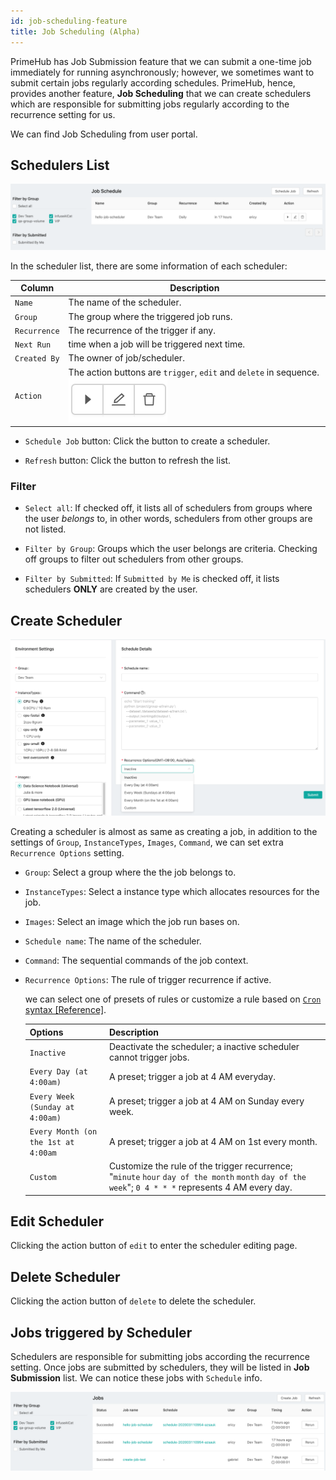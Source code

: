```yaml
---
id: job-scheduling-feature
title: Job Scheduling (Alpha)
---
```


PrimeHub has Job Submission feature that we can submit a one-time job immediately for running asynchronously; however, we sometimes want to submit certain jobs regularly according schedules. PrimeHub, hence, provides another feature, **Job Scheduling** that we can create schedulers which are responsible for submitting jobs regularly according to the recurrence setting for us.

We can find Job Scheduling from user portal.

## Schedulers List

![](assets/jscheduler_main_beta.png)

In the scheduler list, there are some information of each scheduler:

|Column|Description|
|------|-----------|
|`Name`|The name of the scheduler.|
|`Group`|The group where the triggered job runs.|
|`Recurrence`| The recurrence of the trigger if any.|
|`Next Run`| time when a job will be triggered next time.|
|`Created By`| The owner of job/scheduler.|
|`Action`|The action buttons are `trigger`, `edit` and `delete` in sequence. ![action](assets/jscheduler_action.png)|

+ `Schedule Job` button: Click the button to create a scheduler.

+ `Refresh` button: Click the button to refresh the list.

### Filter

+ `Select all`: If checked off, it lists all of schedulers from groups where the user *belongs* to, in other words, schedulers from other groups are not listed.

+ `Filter by Group`: Groups which the user belongs are criteria. Checking off groups to filter out schedulers from other groups.

+ `Filter by Submitted`: If `Submitted by Me` is checked off, it lists schedulers **ONLY** are created by the user.

## Create Scheduler

![](assets/jscheduler_create_beta.png)

Creating a scheduler is almost as same as creating a job, in addition to the settings of `Group`, `InstanceTypes`, `Images`, `Command`, we can set extra `Recurrence Options` setting.

+ `Group`: Select a group where the the job belongs to.

+ `InstanceTypes`: Select a instance type which allocates resources for the job.

+ `Images`: Select an image which the job run bases on.

+ `Schedule name`: The name of the scheduler.

+ `Command`: The sequential commands of the job context.

+ `Recurrence Options`: The rule of trigger recurrence if active.

    we can select one of presets of rules or customize a rule based on [`Cron` syntax [Reference]](https://en.wikipedia.org/wiki/Cron).
  
  |Options                            |Description                     |
  |-----------------------------------|--------------------------------|
  |`Inactive`                         | Deactivate the scheduler; a inactive scheduler cannot trigger jobs.|
  |`Every Day (at 4:00am)`            | A preset; trigger a job at 4 AM everyday.|
  |`Every Week (Sunday at 4:00am)`    | A preset; trigger a job at 4 AM on Sunday every week.|
  |`Every Month (on the 1st at 4:00am`| A preset; trigger a job at 4 AM on 1st every month.|
  |`Custom`                           | Customize the rule of the trigger recurrence; "`minute` `hour` `day of the month` `month` `day of the week`"; `0 4 * * *` represents 4 AM every day.|

## Edit Scheduler

Clicking the action button of `edit`  to enter the scheduler editing page.

## Delete Scheduler

Clicking the action button of `delete` to delete the scheduler.

## Jobs triggered by Scheduler

Schedulers are responsible for submitting jobs according the recurrence setting. Once jobs are submitted by schedulers, they will be listed in **Job Submission** list. We can notice these jobs with `Schedule` info.

![jsub_main_beta.png](assets/jsub_main_beta.png)

